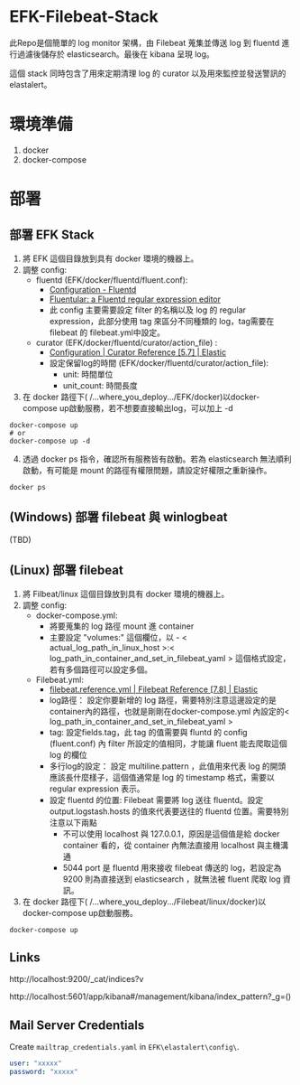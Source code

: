# EFK-Filebeat-Stack

此Repo是個簡單的 log monitor 架構，由 Filebeat 蒐集並傳送 log 到 fluentd 進行過濾後儲存於 elasticsearch。最後在 kibana 呈現 log。

這個 stack 同時包含了用來定期清理 log 的 curator 以及用來監控並發送警訊的 elastalert。

# 環境準備
1. docker
2. docker-compose

# 部署
## 部署 EFK Stack
1. 將 EFK 這個目錄放到具有 docker 環境的機器上。
2. 調整 config:
    * fluentd (EFK/docker/fluentd/fluent.conf):
        * [Configuration - Fluentd](https://docs.fluentd.org/configuration)
        * [Fluentular: a Fluentd regular expression editor](http://fluentular.herokuapp.com/)
        * 此 config 主要需要設定 filter 的名稱以及 log 的 regular expression，此部分使用 tag 來區分不同種類的 log，tag需要在 filebeat 的 filebeat.yml中設定。
    * curator (EFK/docker/fluentd/curator/action_file) : 
        * [Configuration | Curator Reference [5.7] | Elastic](https://www.elastic.co/guide/en/elasticsearch/client/curator/5.7/configuration.html)
        * 設定保留log的時間 (EFK/docker/fluentd/curator/action_file):
            * unit: 時間單位
            * unit_count: 時間長度
3. 在 docker 路徑下( /...where_you_deploy.../EFK/docker)以docker-compose up啟動服務，若不想要直接輸出log，可以加上 -d 
```
docker-compose up
# or
docker-compose up -d
```
4. 透過 docker ps 指令，確認所有服務皆有啟動。若為 elasticsearch 無法順利啟動，有可能是 mount 的路徑有權限問題，請設定好權限之重新操作。
```
docker ps
```

## (Windows) 部署 filebeat 與 winlogbeat
(TBD)
## (Linux) 部署 filebeat
1. 將 Filbeat/linux 這個目錄放到具有 docker 環境的機器上。
2. 調整 config:
    * docker-compose.yml:
        * 將要蒐集的 log 路徑 mount 進 container
        * 主要設定 "volumes:" 這個欄位，以 - < actual_log_path_in_linux_host >:< log_path_in_container_and_set_in_filebeat_yaml > 這個格式設定，若有多個路徑可以設定多個。
    * Filebeat.yml:
        * [filebeat.reference.yml | Filebeat Reference [7.8] | Elastic](https://www.elastic.co/guide/en/beats/filebeat/7.8/filebeat-reference-yml.html)
        * log路徑： 設定你要新增的 log 路徑，需要特別注意這邊設定的是container內的路徑，也就是剛剛在docker-compose.yml 內設定的< log_path_in_container_and_set_in_filebeat_yaml >
        * tag: 設定fields.tag，此 tag 的值需要與 fluntd 的 config (fluent.conf) 內 filter 所設定的值相同，才能讓 fluent 能去爬取這個 log 的欄位
        * 多行log的設定： 設定 multiline.pattern ，此值用來代表 log 的開頭應該長什麼樣子，這個值通常是 log 的 timestamp 格式，需要以 regular expression 表示。
        * 設定 fluentd 的位置: Filebeat 需要將 log 送往 fluentd。設定 output.logstash.hosts 的值來代表要送往的 fluentd 位置。需要特別注意以下兩點
            * 不可以使用 localhost 與 127.0.0.1，原因是這個值是給 docker container 看的，從 container 內無法直接用 localhost 與主機溝通
            * 5044 port 是 fluentd 用來接收 filebeat 傳送的 log，若設定為 9200 則為直接送到 elasticsearch ，就無法被 fluent 爬取 log 資訊。 
3. 在 docker 路徑下( /...where_you_deploy.../Filebeat/linux/docker)以docker-compose up啟動服務。
```
docker-compose up
```



## Links

http://localhost:9200/_cat/indices?v

http://localhost:5601/app/kibana#/management/kibana/index_pattern?_g=()


## Mail Server Credentials

Create `mailtrap_credentials.yaml` in `EFK\elastalert\config\`.

```yaml
user: "xxxxx"
password: "xxxxx"
```
